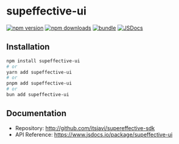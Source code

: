 # supeffective-ui

[![npm version][npm-version-src]][npm-version-href] [![npm downloads][npm-downloads-src]][npm-downloads-href]
[![bundle][bundle-src]][bundle-href] [![JSDocs][jsdocs-src]][jsdocs-href]

## Installation

```bash
npm install supeffective-ui
# or
yarn add supeffective-ui
# or
pnpm add supeffective-ui
# or
bun add supeffective-ui
```

## Documentation

- Repository: http://github.com/itsjavi/supereffective-sdk
- API Reference: https://www.jsdocs.io/package/supeffective-ui

<!-- Badges -->

[npm-version-src]: https://img.shields.io/npm/v/supeffective-ui?style=flat&colorA=18181B&colorB=F0DB4F
[npm-version-href]: https://npmjs.com/package/supeffective-ui
[npm-downloads-src]: https://img.shields.io/npm/dm/supeffective-ui?style=flat&colorA=18181B&colorB=F0DB4F
[npm-downloads-href]: https://npmjs.com/package/supeffective-ui
[bundle-src]: https://img.shields.io/bundlephobia/minzip/supeffective-ui?style=flat&colorA=18181B&colorB=F0DB4F
[bundle-href]: https://bundlephobia.com/result?p=supeffective-ui
[jsdocs-src]: https://img.shields.io/badge/jsDocs.io-API%20Reference-18181B?style=flat&colorA=18181B&colorB=F0DB4F
[jsdocs-href]: https://www.jsdocs.io/package/supeffective-ui
